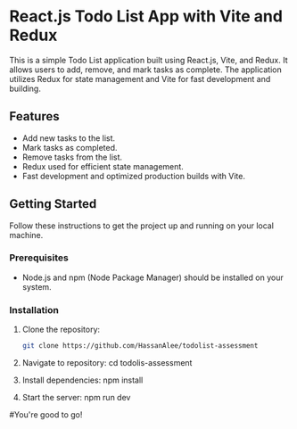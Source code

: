 # React.js Todo List App with Vite and Redux

This is a simple Todo List application built using React.js, Vite, and Redux. It allows users to add, remove, and mark tasks as complete. The application utilizes Redux for state management and Vite for fast development and building.

## Features

- Add new tasks to the list.
- Mark tasks as completed.
- Remove tasks from the list.
- Redux used for efficient state management.
- Fast development and optimized production builds with Vite.

## Getting Started

Follow these instructions to get the project up and running on your local machine.

### Prerequisites

- Node.js and npm (Node Package Manager) should be installed on your system.

### Installation

1. Clone the repository:

   ```sh
   git clone https://github.com/HassanAlee/todolist-assessment

2. Navigate to repository:
   cd todolis-assessment

3. Install dependencies:
   npm install

4. Start the server:
   npm run dev

#You're good to go!
